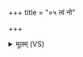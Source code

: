 +++
title = "०५ त्वं नो"

+++
<details><summary>मूलम् (VS)</summary>

त्वं नो॑ अग्ने अ॒ग्निभि॒र्ब्रह्म॑ य॒ज्ञं व॑र्धय। त्वं नो॑ देव॒ दात॑वे र॒यिं दाना॑य चोदय ॥
</details>